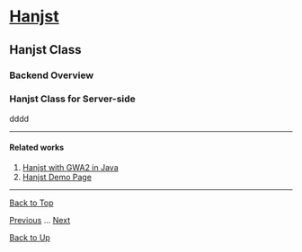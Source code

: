 # [Hanjst](/hanjst/index)
## Hanjst Class
### Backend Overview
### Hanjst Class for Server-side

dddd

---

#### Related works

1. [Hanjst with GWA2 in Java](https://github.com/wadelau/GWA2/tree/master/java)
2. [Hanjst Demo Page](https://ufqi.com/dev/hanjst/)

----
[Back to Top](/hanjst/hanjst-function-2)

[Previous](./hanjst-function) ... [Next](./)

[Back to Up](/hanjst/index)

<!--stackedit_data:
eyJoaXN0b3J5IjpbMTg4NzYxMjE4Ml19
-->